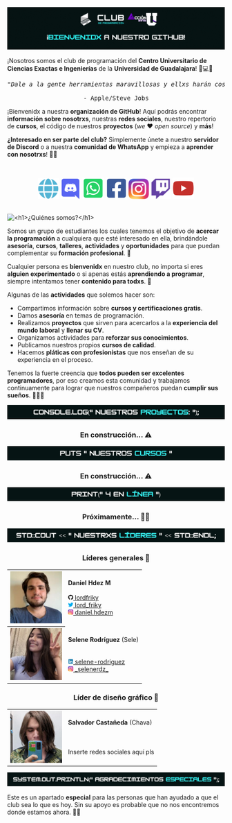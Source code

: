 <!-- Es necesario incluir las imágenes de esta manera para que se visualicen correctamente en todos lados -->
<div id="inicio"><img alt='Letrero de "¡Bienvenidx a nuestro GitHub!" con los logos del club de programación CUCEI y el de Acción U' src="https://github.com/Programacion-CUCEI/.github/raw/main/profile/res/separadores/header.gif"></div>

¡Nosotros somos el club de programación del **Centro Universitario de Ciencias Exactas e Ingenierías** de la **Universidad de Guadalajara**! 🦁💻💜

<div align="center"><pre>
<i>"Dale a la gente herramientas maravillosas y ellxs harán cosas maravillosas"</i><br>
- Apple/Steve Jobs</pre></div>

¡Bienvenidx a nuestra **organización de GitHub**! Aquí podrás encontrar **información sobre nosotrxs**, nuestras **redes sociales**, nuestro repertorio de **cursos**, el código de nuestros **proyectos** (*we* ❤️ *open source*) y **más**!

**¿Interesado en ser parte del club?** Simplemente únete a nuestro **servidor de Discord** o a nuestra **comunidad de WhatsApp** y empieza a **aprender con nosotrxs**! 🤩💜

<br><div align="center" id="enlaces">
<a href="http://www.programacion-cucei.club"><img src="https://github.com/Programacion-CUCEI/.github/raw/main/profile/res/iconos/web.png" alt="Enlace a nuestra página web" width="48"></a>
<a href="http://discord.programacion-cucei.club"><img src="https://github.com/Programacion-CUCEI/.github/raw/main/profile/res/iconos/discord.png" alt="Enlace al serividor de Discord" width="47"></a>
<a href="http://whatsapp.programacion-cucei.club"><img src="https://github.com/Programacion-CUCEI/.github/raw/main/profile/res/iconos/whatsapp.png" alt="Enlace a la comunidad de WhatsApp" width="50"></a>
<a href="http://facebook.programacion-cucei.club"><img src="https://github.com/Programacion-CUCEI/.github/raw/main/profile/res/iconos/facebook.png" alt="Enlace a la página de Facebook" width="50"></a>
<a href="http://instagram.programacion-cucei.club"><img src="https://github.com/Programacion-CUCEI/.github/raw/main/profile/res/iconos/instagram.png" alt="Enlace a la cuenta de Instagram" width="47"></a>
<a href="http://twitch.programacion-cucei.club"><img src="https://github.com/Programacion-CUCEI/.github/raw/main/profile/res/iconos/twitch.png" alt="Enlace al canal de Twitch" width="47"></a>
<a href="http://youtube.programacion-cucei.club"><img src="https://github.com/Programacion-CUCEI/.github/raw/main/profile/res/iconos/youtube.png" alt="Enlace al canal de YouTube" width="50"></a>
</div><br>

<div id="quienes_somos"><img alt="<h1>¿Quiénes somos?</h1>" src="https://github.com/Programacion-CUCEI/.github/raw/main/profile/res/separadores/quienes_somos.jpg"></div>

Somos un grupo de estudiantes los cuales tenemos el objetivo de **acercar la programación** a cualquiera que esté interesado en ella, brindándole **asesoría**, **cursos**, **talleres**, **actividades** y **oportunidades** para que puedan complementar su **formación profesional**. 💼

Cualquier persona es **bienvenidx** en nuestro club, no importa si eres **alguien experimentado** o si apenas estás **aprendiendo a programar**, siempre intentamos tener **contenido para todxs**. 🤝

Algunas de las **actividades** que solemos hacer son:
- Compartimos información sobre **cursos y certificaciones gratis**.
- Damos **asesoría** en temas de programación.
- Realizamos **proyectos** que sirven para acercarlos a la **experiencia del mundo laboral** y **llenar su CV**.
- Organizamos actividades para **reforzar sus conocimientos**.
- Publicamos nuestros propios **cursos de calidad**.
- Hacemos **pláticas con profesionistas** que nos enseñan de su experiencia en el proceso.

Tenemos la fuerte creencia que **todos pueden ser excelentes programadores**, por eso creamos esta comunidad y trabajamos continuamente para lograr que nuestros compañeros puedan **cumplir sus sueños**. 🧑‍💻🌌

<div id="nuestros_proyectos"><img alt='console.log("Nuestros proyectos:");' src="https://github.com/Programacion-CUCEI/.github/raw/main/profile/res/separadores/nuestros_proyectos.jpg"></div>

<h3 align="center">En construcción... ⚠️</h3>

<div id="nuestros_cursos"><img alt='puts "Nuestros cursos"' src="https://github.com/Programacion-CUCEI/.github/raw/main/profile/res/separadores/nuestros_cursos.jpg"></div>

<h3 align="center">En construcción... ⚠️</h3>

<div id="4_en_linea"><img alt='print("4 en línea")' src="https://github.com/Programacion-CUCEI/.github/raw/main/profile/res/separadores/4_en_linea.jpg"></div>

<h3 align="center">Próximamente... 👀✨</h3>

<div id="nuestrxs_lideres"><img alt='std::cout << "Nuestrxs líderes" << std::endl;' src="https://github.com/Programacion-CUCEI/.github/raw/main/profile/res/separadores/nuestrxs_lideres.jpg"></div>

<h3 align="center">Líderes generales 🚩</h3>

<table align="center">
<tr><th>
<img alt='Fotografía de Daniel' width="120" src="https://github.com/Programacion-CUCEI/.github/raw/main/profile/res/lideres/daniel.jpg">
</th><td>
<b>Daniel Hdez M</b><br>
<br><a href="https://github.com/lordfriky"><picture><source media="(prefers-color-scheme: dark)" srcset="https://github.com/Programacion-CUCEI/.github/raw/main/profile/res/iconos/github-light.png"><img alt="Logo de GitHub" src="https://github.com/Programacion-CUCEI/.github/raw/main/profile/res/iconos/github-dark.png" width="12"></picture> lordfriky</a><br>
<a href="https://twitter.com/lord_friky"><img src="https://github.com/Programacion-CUCEI/.github/raw/main/profile/res/iconos/twitter.png" width="12"> lord_friky</a><br>
<a href="https://www.instagram.com/daniel.hdezm/"><img src="https://github.com/Programacion-CUCEI/.github/raw/main/profile/res/iconos/instagram.png" width="12"> daniel.hdezm</a>
</td></tr>

<tr><th>
<img alt='Fotografía de Selene' width="120" src="https://github.com/Programacion-CUCEI/.github/raw/main/profile/res/lideres/selene.jpg">
</th><td>
<b>Selene Rodríguez</b> (Sele)<br>
<br><br><a href="https://www.linkedin.com/in/selene-rodriguez/"><img src="https://github.com/Programacion-CUCEI/.github/raw/main/profile/res/iconos/linkedin.png" width="12"> selene-rodriguez</a><br>
<a href="https://www.instagram.com/_selenerdz_/"><img src="https://github.com/Programacion-CUCEI/.github/raw/main/profile/res/iconos/instagram.png" width="12"> _selenerdz_</a>
</td></tr>
</table>

<h3 align="center">Líder de diseño gráfico 🎨</h3>

<table align="center">
<tr><th>
<img alt='Fotografía de Salvador' width="120" src="https://github.com/Programacion-CUCEI/.github/raw/main/profile/res/lideres/salvador.jpg">
</th><td>
<b>Salvador Castañeda</b> (Chava)<br>
<br><br><br>Inserte redes sociales aquí pls
</td></tr>

</table>
<div id="agradecimientos_especiales"><img alt='System.out.println("Agradecimientos especiales");' src="https://github.com/Programacion-CUCEI/.github/raw/main/profile/res/separadores/agradecimientos_especiales.jpg"></div>

Este es un apartado **especial** para las personas que han ayudado a que el club sea lo que es hoy. Sin su apoyo es probable que no nos encontremos donde estamos ahora. 🥹💜